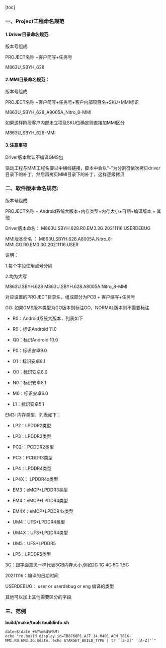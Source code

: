 [toc]

### 一、Project工程命名规范

#### 1.Driver目录命名规范:

版本号组成:

PROJECT名称 +客户简写+任务号

M863U_SBYH_628

#### 2.MMI目录命名规范：

版本号组成:

PROJECT名称 +客户简写+任务号+客户内部项目名+SKU+MMI标识

M863U_SBYH_628_A8005A_Nitro_8-MMI

如果送样阶段客户内部未立项及SKU位确定则直接加MMI区分

M863U_SBYH_628-MMI

#### 3.注意事项

Driver版本默认不编译GMS包

驱动工程与MMI工程名要以中横线链接，脚本中会以"-"为分割符依次拷贝driver目录下的补丁，然后再拷贝MMI目录下的补丁，这样逐级拷贝

### 二、软件版本命名规范:

版本号组成:

PROJECT名称 + Android系统大版本+内存类型+内存大小+日期+编译版本 + 其他

Driver版本命名： M863U.SBYH.628.R0.EM3.3G.20211116.USERDEBUG

MMI版本命名  ： M863U.SBYH.628.A8005A.Nitro_8-MMI.GO.R0.EM3.3G.20211116.USER

说明：

1.每个字段使用点号分隔

2.均为大写

M863U.SBYH.628   M863U.SBYH.628.A8005A.Nitro_8-MMI  

对应设置的PROJECT目录名，组成部分为PCB + 客户缩写+任务号

GO: 如果GMS版本类型为GO版本则标注GO，NORMAL版本则不需要标注

+ R0：Android系统大版本，列表如下

+ R0：标识Android 11.0  

+ Q0：标识Android 10.0  

+ P0：标识安卓9.0  

+ O1：标识安卓8.1

+ O0：标识安卓8.0

+ N0：标识安卓8.1

+ M0：标识安卓6.0

+ L1：标识安卓5.1

  

EM3: 内存类型，列表如下：

+ LP2：LPDDR2类型

+ LP3：LPDDR3类型

+ PC2:：PCDDR2类型

+ PC3：PCDDR3类型

+ LP4：LPDDR4类型

+ LP4X： LPDDR4x类型

+ EM3：eMCP+LPDDR3类型

+ EM4：eMCP+LPDDR4类型

+ EM4X：eMCP+LPDDR4x类型

+ UM4：UFS+LPDDR4类型

+ UM4X：UFS+LPDDR4类型

+ UM5：UFS+LPDDR5

+ LP5：LPDDR5类型



3G：跟字面意思一样代表3GB内存大小,例如2G 1G 4G 6G 1.5G



20211116：编译的日期时间



USERDEBUG： user or userdebug or eng 编译的类型



其他可以加上其他需要区分的字段

### 三、范例

**build/make/tools/buildinfo.sh**

```shell
date=$(date +%Y%m%d%H%M)
echo "ro.build.display.id=TB8768P1.AJT.14.M401.ACM_T01K-MMI.R0.EM3.3G.$date.`echo $TARGET_BUILD_TYPE | tr '[a-z]' '[A-Z]'`"
```


